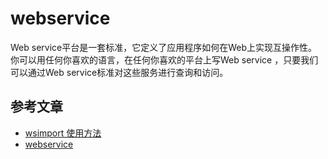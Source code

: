 # webservice

Web service平台是一套标准，它定义了应用程序如何在Web上实现互操作性。你可以用任何你喜欢的语言，在任何你喜欢的平台上写Web service ，只要我们可以通过Web service标准对这些服务进行查询和访问。

## 参考文章

- [wsimport 使用方法](https://www.cnblogs.com/yjbjingcha/p/7210536.html)
- [webservice](https://www.cnblogs.com/xingkongcanghai/p/15029460.html)
